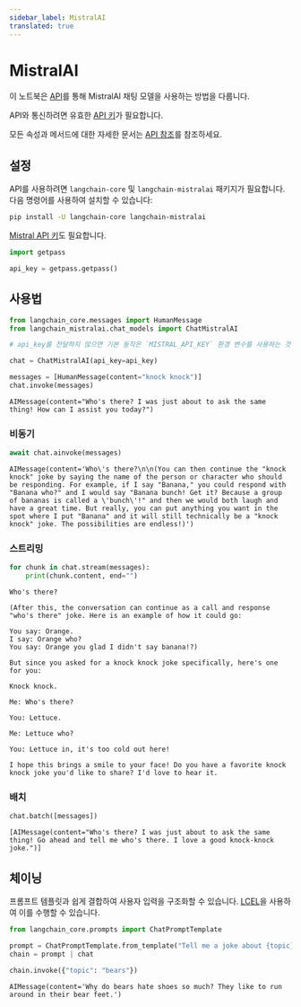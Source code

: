 ```yaml
---
sidebar_label: MistralAI
translated: true
---
```


# MistralAI

이 노트북은 [API](https://docs.mistral.ai/api/)를 통해 MistralAI 채팅 모델을 사용하는 방법을 다룹니다.

API와 통신하려면 유효한 [API 키](https://console.mistral.ai/users/api-keys/)가 필요합니다.

모든 속성과 메서드에 대한 자세한 문서는 [API 참조](https://api.python.langchain.com/en/latest/chat_models/langchain_mistralai.chat_models.ChatMistralAI.html)를 참조하세요.

## 설정

API를 사용하려면 `langchain-core` 및 `langchain-mistralai` 패키지가 필요합니다. 다음 명령어를 사용하여 설치할 수 있습니다:

```bash
pip install -U langchain-core langchain-mistralai
```

[Mistral API 키](https://console.mistral.ai/users/api-keys/)도 필요합니다.

```python
import getpass

api_key = getpass.getpass()
```

## 사용법

```python
from langchain_core.messages import HumanMessage
from langchain_mistralai.chat_models import ChatMistralAI
```

```python
# api_key를 전달하지 않으면 기본 동작은 `MISTRAL_API_KEY` 환경 변수를 사용하는 것입니다.

chat = ChatMistralAI(api_key=api_key)
```

```python
messages = [HumanMessage(content="knock knock")]
chat.invoke(messages)
```

```output
AIMessage(content="Who's there? I was just about to ask the same thing! How can I assist you today?")
```

### 비동기

```python
await chat.ainvoke(messages)
```

```output
AIMessage(content='Who\'s there?\n\n(You can then continue the "knock knock" joke by saying the name of the person or character who should be responding. For example, if I say "Banana," you could respond with "Banana who?" and I would say "Banana bunch! Get it? Because a group of bananas is called a \'bunch\'!" and then we would both laugh and have a great time. But really, you can put anything you want in the spot where I put "Banana" and it will still technically be a "knock knock" joke. The possibilities are endless!)')
```

### 스트리밍

```python
for chunk in chat.stream(messages):
    print(chunk.content, end="")
```

```output
Who's there?

(After this, the conversation can continue as a call and response "who's there" joke. Here is an example of how it could go:

You say: Orange.
I say: Orange who?
You say: Orange you glad I didn't say banana!?)

But since you asked for a knock knock joke specifically, here's one for you:

Knock knock.

Me: Who's there?

You: Lettuce.

Me: Lettuce who?

You: Lettuce in, it's too cold out here!

I hope this brings a smile to your face! Do you have a favorite knock knock joke you'd like to share? I'd love to hear it.
```

### 배치

```python
chat.batch([messages])
```

```output
[AIMessage(content="Who's there? I was just about to ask the same thing! Go ahead and tell me who's there. I love a good knock-knock joke.")]
```

## 체이닝

프롬프트 템플릿과 쉽게 결합하여 사용자 입력을 구조화할 수 있습니다. [LCEL](/docs/expression_language)을 사용하여 이를 수행할 수 있습니다.

```python
from langchain_core.prompts import ChatPromptTemplate

prompt = ChatPromptTemplate.from_template("Tell me a joke about {topic}")
chain = prompt | chat
```

```python
chain.invoke({"topic": "bears"})
```

```output
AIMessage(content='Why do bears hate shoes so much? They like to run around in their bear feet.')
```